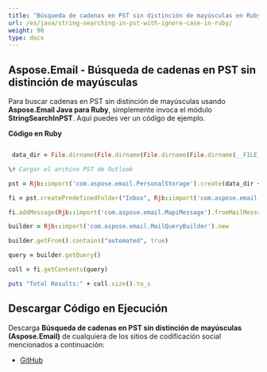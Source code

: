 ```yaml
---
title: "Búsqueda de cadenas en PST sin distinción de mayúsculas en Ruby"
url: /es/java/string-searching-in-pst-with-ignore-case-in-ruby/
weight: 90
type: docs
---
```


## **Aspose.Email - Búsqueda de cadenas en PST sin distinción de mayúsculas**
Para buscar cadenas en PST sin distinción de mayúsculas usando **Aspose.Email Java para Ruby**, simplemente invoca el módulo **StringSearchInPST**. Aquí puedes ver un código de ejemplo.

**Código en Ruby**

```ruby

 data_dir = File.dirname(File.dirname(File.dirname(File.dirname(__FILE__)))) + '/data/'

\# Cargar el archivo PST de Outlook

pst = Rjb::import('com.aspose.email.PersonalStorage').create(data_dir + "search.pst", Rjb::import('com.aspose.email.FileFormatVersion').Unicode)

fi = pst.createPredefinedFolder("Inbox", Rjb::import('com.aspose.email.StandardIpmFolder').Inbox)

fi.addMessage(Rjb::import('com.aspose.email.MapiMessage').fromMailMessage(Rjb::import('com.aspose.email.MailMessage').load(data_dir + "search.pst")))

builder = Rjb::import('com.aspose.email.MailQueryBuilder').new

builder.getFrom().contains("automated", true)

query = builder.getQuery()

coll = fi.getContents(query)

puts "Total Results:" + coll.size().to_s

```
## **Descargar Código en Ejecución**
Descarga **Búsqueda de cadenas en PST sin distinción de mayúsculas (Aspose.Email)** de cualquiera de los sitios de codificación social mencionados a continuación:

- [GitHub](https://github.com/aspose-email/Aspose.Email-for-Java/blob/master/Plugins/Aspose_Email_Java_for_Ruby/lib/asposeemailjava/Outlook/stringsearchinpst.rb)